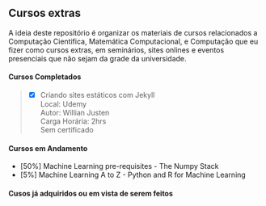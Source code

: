 ## Cursos extras
A ideia deste repositório é organizar os materiais de cursos relacionados a Computação Cientifica, Matemática Computacional, e Computação que eu fizer como cursos extras, em seminários, sites onlines e eventos presenciais que não sejam da grade da universidade.



#### Cursos Completados
> - [x] Criando sites estáticos com Jekyll <br>
  > Local: Udemy <br>
  > Autor: Willian Justen <br>
  > Carga Horária: 2hrs<br>
  > Sem certificado

#### Cursos em Andamento
- [50%] Machine Learning pre-requisites - The Numpy Stack
- [5%] Machine Learning A to Z - Python and R for Machine Learning

#### Cusos já adquiridos ou em vista de serem feitos
